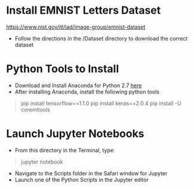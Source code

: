 # Install EMNIST Letters Dataset

https://www.nist.gov/itl/iad/image-group/emnist-dataset

- Follow the directions in the /Dataset directory to download the correct dataset

# Python Tools to Install

- Download and Install Anaconda for Python 2.7 [here](https://www.continuum.io/downloads)
- After installing Anaconda, install the following python tools

> pip install tensorflow==1.1.0
> pip install keras==2.0.4
> pip install -U coremltools

# Launch Jupyter Notebooks

- From this directory in the Terminal, type:

> jupyter notebook

- Navigate to the Scripts folder in the Safari window for Jupyter
- Launch one of the Python Scripts in the Jupyter editor